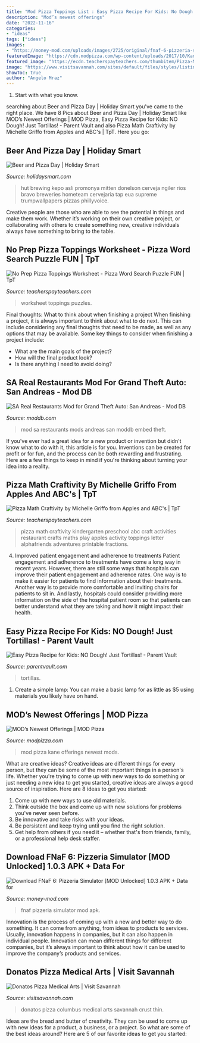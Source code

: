```yaml
---
title: "Mod Pizza Toppings List : Easy Pizza Recipe For Kids: No Dough! Just Tortillas!"
description: "Mod’s newest offerings"
date: "2022-11-16"
categories:
- "ideas"
tags: ["ideas"]
images:
- "https://money-mod.com/uploads/images/2725/original/fnaf-6-pizzeria-simulator-7.jpg"
featuredImage: "https://cdn.modpizza.com/wp-content/uploads/2017/10/Kane-SM-1.jpg"
featured_image: "https://ecdn.teacherspayteachers.com/thumbitem/Pizza-Math-Craftivity-1500873626/original-280310-1.jpg"
image: "https://www.visitsavannah.com/sites/default/files/styles/listing/public/profiles/photos/listing-10677-peppizza_86B56A0C-6B6C-49C0-898D53AFCD6AC534_92039895-ebd9-4ec9-a9a84f2b97b02864.jpg?itok=SvYvl2P0"
ShowToc: true
author: "Angelo Mraz"
---
```



1. Start with what you know.

	

		
searching about Beer and Pizza Day | Holiday Smart you've came to the right place. We have 8 Pics about Beer and Pizza Day | Holiday Smart like MOD’s Newest Offerings | MOD Pizza, Easy Pizza Recipe for Kids: NO Dough! Just Tortillas! - Parent Vault and also Pizza Math Craftivity by Michelle Griffo from Apples and ABC&#039;s | TpT. Here you go:
		
    
## Beer And Pizza Day | Holiday Smart

<img loading=lazy src="https://www.holidaysmart.com/sites/default/files/daily/pizza-beer-peter-bravo-de-los-rios-1500-unsplash.jpg" onerror="this.onerror=null;this.src='https://tse1.mm.bing.net/th?id=OIP.AOw7uflf_82Hpnrhsv4fUgHaE8&amp;pid=15.1';" alt="Beer and Pizza Day | Holiday Smart">

_Source: holidaysmart.com_

>hut brewing kepo asli promonya mitten donelson cerveja ngiler rios bravo breweries hometeam cervejaria tap eua supreme trumpwallpapers pizzas phillyvoice. 

	

Creative people are those who are able to see the potential in things and make them work. Whether it’s working on their own creative project, or collaborating with others to create something new, creative individuals always have something to bring to the table.

    
## No Prep Pizza Toppings Worksheet - Pizza Word Search Puzzle FUN | TpT

<img loading=lazy src="https://ecdn.teacherspayteachers.com/thumbitem/Pizza-Word-Search-Puzzle-4969403-1581559708/original-4969403-1.jpg" onerror="this.onerror=null;this.src='https://tse2.mm.bing.net/th?id=OIP.yHZZgf2YiSYOGRz9U41LwgAAAA&amp;pid=15.1';" alt="No Prep Pizza Toppings Worksheet - Pizza Word Search Puzzle FUN | TpT">

_Source: teacherspayteachers.com_

>worksheet toppings puzzles. 

	

Final thoughts: What to think about when finishing a project
When finishing a project, it is always important to think about what to do next. This can include considering any final thoughts that need to be made, as well as any options that may be available. Some key things to consider when finishing a project include:
- What are the main goals of the project?
- How will the final product look?
- Is there anything I need to avoid doing?

    
## SA Real Restaurants Mod For Grand Theft Auto: San Andreas - Mod DB

<img loading=lazy src="https://media.moddb.com/images/mods/1/8/7653/logo.jpg" onerror="this.onerror=null;this.src='https://tse2.mm.bing.net/th?id=OIP.oXbmCMt-xajpE0kYVcn9ZgHaFj&amp;pid=15.1';" alt="SA Real Restaurants Mod for Grand Theft Auto: San Andreas - Mod DB">

_Source: moddb.com_

>mod sa restaurants mods andreas san moddb embed theft. 

	

If you've ever had a great idea for a new product or invention but didn't know what to do with it, this article is for you. Inventions can be created for profit or for fun, and the process can be both rewarding and frustrating. Here are a few things to keep in mind if you're thinking about turning your idea into a reality.

    
## Pizza Math Craftivity By Michelle Griffo From Apples And ABC&#039;s | TpT

<img loading=lazy src="https://ecdn.teacherspayteachers.com/thumbitem/Pizza-Math-Craftivity-1500873626/original-280310-1.jpg" onerror="this.onerror=null;this.src='https://tse3.mm.bing.net/th?id=OIP.rBgF-STYWfbRYVGPxSIwgAAAAA&amp;pid=15.1';" alt="Pizza Math Craftivity by Michelle Griffo from Apples and ABC&#039;s | TpT">

_Source: teacherspayteachers.com_

>pizza math craftivity kindergarten preschool abc craft activities restaurant crafts maths play apples activity toppings letter alphafriends adventures printable fractions. 

	

4) Improved patient engagement and adherence to treatments
Patient engagement and adherence to treatments have come a long way in recent years. However, there are still some ways that hospitals can improve their patient engagement and adherence rates. One way is to make it easier for patients to find information about their treatments. Another way is to provide more comfortable and inviting chairs for patients to sit in. And lastly, hospitals could consider providing more information on the side of the hospital patient room so that patients can better understand what they are taking and how it might impact their health.

    
## Easy Pizza Recipe For Kids: NO Dough! Just Tortillas! - Parent Vault

<img loading=lazy src="https://parentvault.com/wp-content/uploads/2020/06/easy-pizza-recipe-cooking-class-for-kids-cheese-tortilla-pizzas.jpg" onerror="this.onerror=null;this.src='https://tse4.mm.bing.net/th?id=OIP.1-UY9KHyS3RJJuxkjGa_0gHaJ4&amp;pid=15.1';" alt="Easy Pizza Recipe for Kids: NO Dough! Just Tortillas! - Parent Vault">

_Source: parentvault.com_

>tortillas. 

	

1. Create a simple lamp: You can make a basic lamp for as little as $5 using materials you likely have on hand.

    
## MOD’s Newest Offerings | MOD Pizza

<img loading=lazy src="https://cdn.modpizza.com/wp-content/uploads/2017/10/Kane-SM-1.jpg" onerror="this.onerror=null;this.src='https://tse3.mm.bing.net/th?id=OIP.DVxT3HWIf21t07Jmlxxn_QHaEb&amp;pid=15.1';" alt="MOD’s Newest Offerings | MOD Pizza">

_Source: modpizza.com_

>mod pizza kane offerings newest mods. 

	

What are creative ideas?
Creative ideas are different things for every person, but they can be some of the most important things in a person's life. Whether you're trying to come up with new ways to do something or just needing a new idea to get you started, creative ideas are always a good source of inspiration. Here are 8 ideas to get you started: 
1. Come up with new ways to use old materials.
2. Think outside the box and come up with new solutions for problems you've never seen before.
3. Be innovative and take risks with your ideas.
4. Be persistent and keep trying until you find the right solution. 
5. Get help from others if you need it – whether that's from friends, family, or a professional help desk staffer. 

    
## Download FNaF 6: Pizzeria Simulator [MOD Unlocked] 1.0.3 APK + Data For

<img loading=lazy src="https://money-mod.com/uploads/images/2725/original/fnaf-6-pizzeria-simulator-7.jpg" onerror="this.onerror=null;this.src='https://tse1.mm.bing.net/th?id=OIP.anRRmWeU1-psZXPxF__ERQHaEK&amp;pid=15.1';" alt="Download FNaF 6: Pizzeria Simulator [MOD Unlocked] 1.0.3 APK + Data for">

_Source: money-mod.com_

>fnaf pizzeria simulator mod apk. 

	

Innovation is the process of coming up with a new and better way to do something. It can come from anything, from ideas to products to services. Usually, innovation happens in companies, but it can also happen in individual people. Innovation can mean different things for different companies, but it’s always important to think about how it can be used to improve the company’s products and services.

    
## Donatos Pizza Medical Arts | Visit Savannah

<img loading=lazy src="https://www.visitsavannah.com/sites/default/files/styles/listing/public/profiles/photos/listing-10677-peppizza_86B56A0C-6B6C-49C0-898D53AFCD6AC534_92039895-ebd9-4ec9-a9a84f2b97b02864.jpg?itok=SvYvl2P0" onerror="this.onerror=null;this.src='https://tse2.mm.bing.net/th?id=OIP.Av13KPWwLZofA8pUUjtEcgHaEv&amp;pid=15.1';" alt="Donatos Pizza Medical Arts | Visit Savannah">

_Source: visitsavannah.com_

>donatos pizza columbus medical arts savannah crust thin. 

	

Ideas are the bread and butter of creativity. They can be used to come up with new ideas for a product, a business, or a project. So what are some of the best ideas around? Here are 5 of our favorite ideas to get you started:

